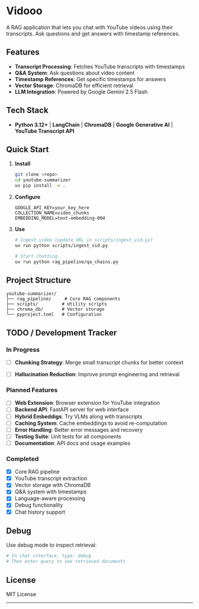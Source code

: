 # Vidooo

A RAG application that lets you chat with YouTube videos using their transcripts. Ask questions and get answers with timestamp references.

## Features

- **Transcript Processing**: Fetches YouTube transcripts with timestamps
- **Q&A System**: Ask questions about video content
- **Timestamp References**: Get specific timestamps for answers
- **Vector Storage**: ChromaDB for efficient retrieval
- **LLM Integration**: Powered by Google Gemini 2.5 Flash

## Tech Stack

- **Python 3.12+** | **LangChain** | **ChromaDB** | **Google Generative AI** | **YouTube Transcript API**

## Quick Start

1. **Install**
   ```bash
   git clone <repo>
   cd youtube-summarizer
   uv pip install -e .
   ```

2. **Configure**
   ```env
   GOOGLE_API_KEY=your_key_here
   COLLECTION_NAME=video_chunks
   EMBEDDING_MODEL=text-embedding-004
   ```

3. **Use**
   ```bash
   # Ingest video (update URL in scripts/ingest_vid.py)
   uv run python scripts/ingest_vid.py
   
   # Start chatting
   uv run python rag_pipeline/qa_chains.py
   ```

## Project Structure

```
youtube-summarizer/
├── rag_pipeline/     # Core RAG components
├── scripts/         # Utility scripts
├── chroma_db/       # Vector storage
└── pyproject.toml   # Configuration
```

## TODO / Development Tracker

### In Progress
- [ ] **Chunking Strategy**: Merge small transcript chunks for better context
- [ ] **Hallucination Reduction**: Improve prompt engineering and retrieval


### Planned Features
- [ ] **Web Extension**: Browser extension for YouTube integration
- [ ] **Backend API**: FastAPI server for web interface
- [ ] **Hybrid Embeddigs**: Try VLMs along with transcripts 
- [ ] **Caching System**: Cache embeddings to avoid re-computation
- [ ] **Error Handling**: Better error messages and recovery
- [ ] **Testing Suite**: Unit tests for all components
- [ ] **Documentation**: API docs and usage examples

### Completed
- [x] Core RAG pipeline
- [x] YouTube transcript extraction
- [x] Vector storage with ChromaDB
- [x] Q&A system with timestamps
- [x] Language-aware processing
- [x] Debug functionality
- [x] Chat history support

## Debug

Use debug mode to inspect retrieval:
```bash
# In chat interface, type: debug
# Then enter query to see retrieved documents
```

## License

MIT License

---
